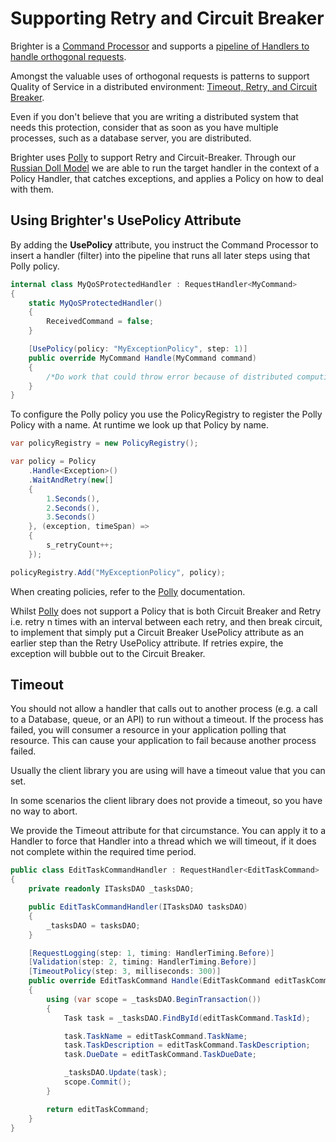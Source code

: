 # Supporting Retry and Circuit Breaker

Brighter is a [Command Processor](https://www.goparamore.io/control-bus-and-data-bus/) and
supports a [pipeline of Handlers to handle orthogonal requests](BuildingAPipeline.html).

Amongst the valuable uses of orthogonal requests is patterns to support Quality of Service in a distributed environment: [Timeout, Retry, and Circuit Breaker](PolicyRetryAndCircuitBreaker.html#using-brighter-s-usepolicy-attribute).

Even if you don\'t believe that you are writing a distributed system that needs this protection, consider that as soon as you have multiple processes, such as a database server, you are distributed.

Brighter uses [Polly](https://github.com/App-vNext/Polly) to support Retry and Circuit-Breaker. Through our [Russian Doll Model](BuildingAPipeline.html) we are able to run the target handler in
the context of a Policy Handler, that catches exceptions, and applies a Policy on how to deal with them.

## Using Brighter\'s UsePolicy Attribute

By adding the **UsePolicy** attribute, you instruct the Command Processor to insert a handler (filter) into the pipeline that runs all later steps using that Polly policy.

``` csharp
internal class MyQoSProtectedHandler : RequestHandler<MyCommand>
{
    static MyQoSProtectedHandler()
    {
        ReceivedCommand = false;
    }

    [UsePolicy(policy: "MyExceptionPolicy", step: 1)]
    public override MyCommand Handle(MyCommand command)
    {
        /*Do work that could throw error because of distributed computing reliability*/
    }
}
```

To configure the Polly policy you use the PolicyRegistry to register the Polly Policy with a name. At runtime we look up that Policy by name.

``` csharp
var policyRegistry = new PolicyRegistry();

var policy = Policy
    .Handle<Exception>()
    .WaitAndRetry(new[]
    {
        1.Seconds(),
        2.Seconds(),
        3.Seconds()
    }, (exception, timeSpan) =>
    {
        s_retryCount++;
    });

policyRegistry.Add("MyExceptionPolicy", policy);
```

When creating policies, refer to the [Polly](https://github.com/App-vNext/Polly) documentation.

Whilst [Polly](https://github.com/App-vNext/Polly) does not support a Policy that is both Circuit Breaker and Retry i.e. retry n times with an interval between each retry, and then break circuit, to implement that simply put a Circuit Breaker UsePolicy attribute as an earlier step than the Retry UsePolicy attribute. If retries expire, the exception will bubble out to the Circuit Breaker.

## Timeout

You should not allow a handler that calls out to another process (e.g. a call to a Database, queue, or an API) to run without a timeout. If the process has failed, you will consumer a resource in your application
polling that resource. This can cause your application to fail because another process failed.

Usually the client library you are using will have a timeout value that you can set.

In some scenarios the client library does not provide a timeout, so you have no way to abort.

We provide the Timeout attribute for that circumstance. You can apply it to a Handler to force that Handler into a thread which we will timeout, if it does not complete within the required time period.

``` csharp
public class EditTaskCommandHandler : RequestHandler<EditTaskCommand>
{
    private readonly ITasksDAO _tasksDAO;

    public EditTaskCommandHandler(ITasksDAO tasksDAO)
    {
        _tasksDAO = tasksDAO;
    }

    [RequestLogging(step: 1, timing: HandlerTiming.Before)]
    [Validation(step: 2, timing: HandlerTiming.Before)]
    [TimeoutPolicy(step: 3, milliseconds: 300)]
    public override EditTaskCommand Handle(EditTaskCommand editTaskCommand)
    {
        using (var scope = _tasksDAO.BeginTransaction())
        {
            Task task = _tasksDAO.FindById(editTaskCommand.TaskId);

            task.TaskName = editTaskCommand.TaskName;
            task.TaskDescription = editTaskCommand.TaskDescription;
            task.DueDate = editTaskCommand.TaskDueDate;

            _tasksDAO.Update(task);
            scope.Commit();
        }

        return editTaskCommand;
    }
}
```
